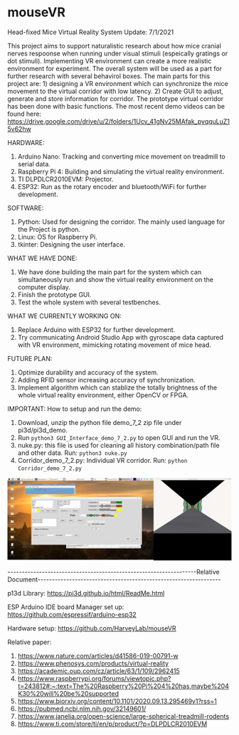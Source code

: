 # mouseVR
Head-fixed Mice Virtual Reality System   Update: 7/1/2021

This project aims to support naturalistic research about how mice cranial nerves respoonse when running under visual stimuli (espeically gratings or dot stimuli). Implementing VR environment can create a more realistic environment for experiment. The overall system will be used as a part for further research with several behavirol boxes. The main parts for this project are: 1) designing a VR environment which can synchronize the mice movement to the virtual corridor with low latency. 2) Create GUI to adjust, generate and store information for corridor. The prototype virtual corridor has been done with basic functions. The most recent demo videos can be found here: https://drive.google.com/drive/u/2/folders/1Ucv_41gNv25MAfak_pyqquLuZ15v62hw 

HARDWARE: 
1) Arduino Nano: Tracking and converting mice movement on treadmill to serial data. 
2) Raspberry Pi 4: Building and simulating the virtual reality environment. 
3) TI DLPDLCR2010EVM: Projector.
4) ESP32: Run as the rotary encoder and bluetooth/WiFi for further development.



SOFTWARE: 
1) Python: Used for designing the corridor. The mainly used language for the Project is python. 
2) Linux: OS for Raspberry Pi.
3) tkinter: Designing the user interface.


WHAT WE HAVE DONE: 
1) We have done building the main part for the system which can simultaneously run and show the virtual reality environment on the computer display.
2) Finish the prototype GUI.
3) Test the whole system with several testbenches.



WHAT WE CURRENTLY WORKING ON: 
1) Replace Arduino with ESP32 for further development.
2) Try communicating Android Studio App with gyroscape data captured with VR environment, mimicking rotating movement of mice head.


                
                
FUTURE PLAN: 
1) Optimize durability and accuracy of the system.
2) Adding RFID sensor increasing accuracy of synchronization.
3) Implement algorithm which can stablize the totally brightness of the whole virtual reality environment, either OpenCV or FPGA.




IMPORTANT: 
How to setup and run the demo: 
1) Download, unzip the python file demo_7_2 zip file under pi3d/pi3d_demo. 
2) Run ```python3 GUI_Interface_demo_7_2.py```  to open GUI and run the VR.
3) nuke.py: this file is used for cleaning all history combination/path file and other data. Run: ```python3 nuke.py```
4) Corridor_demo_7_2.py: Individual VR corridor. Run: ```python Corridor_demo_7_2.py```


![Screenshot_VR/GUI](2021-07-01-173630_2944x1080_scrot.png)



------------------------------------------------------------------Relative Document---------------------------------------------------------------- 

p13d Library: 
https://pi3d.github.io/html/ReadMe.html

ESP Arduino IDE board Manager set up:
https://github.com/espressif/arduino-esp32

Hardware setup:
https://github.com/HarveyLab/mouseVR

Relative paper: 
1. https://www.nature.com/articles/d41586-019-00791-w
2. https://www.phenosys.com/products/virtual-reality
3. https://academic.oup.com/cz/article/63/1/109/2962415
4. https://www.raspberrypi.org/forums/viewtopic.php?t=243812#:~:text=The%20Raspberry%20Pi%204%20has,maybe%204K30%20will%20be%20supported
5. https://www.biorxiv.org/content/10.1101/2020.09.13.295469v1?rss=1
6. https://pubmed.ncbi.nlm.nih.gov/32149601/
7. https://www.janelia.org/open-science/large-spherical-treadmill-rodents
8. https://www.ti.com/store/ti/en/p/product/?p=DLPDLCR2010EVM


